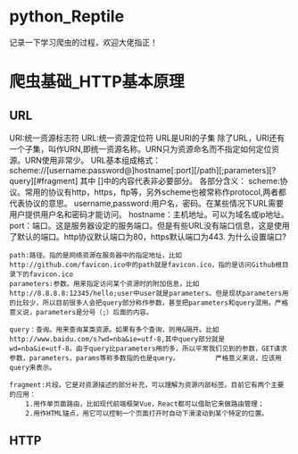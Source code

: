 # python_Reptile
记录一下学习爬虫的过程，欢迎大佬指正！
# 爬虫基础_HTTP基本原理
## URL
URI:统一资源标志符
URL:统一资源定位符
URL是URI的子集
除了URL，URI还有一个子集，叫作URN,即统一资源名称。URN只为资源命名而不指定如何定位资源。URN使用非常少。
URL基本组成格式：
    scheme://[username:password@]hostname[:port][/path][;parameters][?query][#fragment]
    其中 []中的内容代表非必要部分。
各部分含义：
    scheme:协议。常用的协议有http，https，ftp等，另外scheme也被常称作protocol,两者都代表协议的意思。
    username,password:用户名，密码。在某些情况下URL需要用户提供用户名和密码才能访问。
    hostname：主机地址。可以为域名或ip地址。
    port：端口。这是服务器设定的服务端口。但是有些URL没有端口信息，这是使用了默认的端口。http协议默认端口为80，https默认端口为443.
    为什么设置端口?
    
    path:路径。指的是网络资源在服务器中的指定地址，比如http://github.com/favicon.ico中的path就是favicon.ico，指的是访问Github根目录下的favicon.ico
    parameters:参数。用来指定访问某个资源时的附加信息，比如http://8.8.8.8:12345/hello;user中user就是parameters。但是现状parameters用的比较少，所以目前很多人会把query部分称作参数，甚至把parameters和query混用。严格意义说，parameters是分号（;）后面的内容。
    
    query：查询。用来查询某类资源。如果有多个查询，则用&隔开。比如http://www.baidu.com/s?wd=nba&ie=utf-8,其中query部分就是                 wd=nba&ie=utf-8。由于query比parameters用的多，所以平常我们见到的参数，GET请求参数，parameters，params等称多数指的也是query。         严格意义来说，应该用query来表示。
    
    fragment:片段。它是对资源描述的部分补充，可以理解为资源内部标签。目前它有两个主要的应用：
        1.用作单页面路由，比如现代前端框架Vue，React都可以借助它来做路由管理；
        2.用作HTML锚点，用它可以控制一个页面打开时自动下滑滚动到某个特定的位置。 
        
## HTTP
